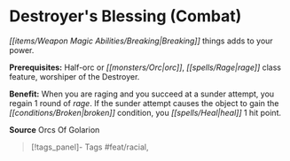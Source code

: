 ﻿---
cssclass: [feats]

---
# Destroyer's Blessing (Combat)

_[[items/Weapon Magic Abilities/Breaking|Breaking]]_ things adds to your power.

**Prerequisites:** Half-orc or _[[monsters/Orc|orc]]_, _[[spells/Rage|rage]]_ class feature, worshiper of the Destroyer.

**Benefit:** When you are raging and you succeed at a sunder attempt, you regain 1 round of _rage_. If the sunder attempt causes the object to gain the _[[conditions/Broken|broken]]_ condition, you _[[spells/Heal|heal]]_ 1 hit point.

**Source** Orcs Of Golarion
>[!tags_panel]- Tags
> #feat/racial, 